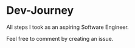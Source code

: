 # Dev-Journey

All steps I took as an aspiring Software Engineer.

Feel free to comment by creating an issue.
